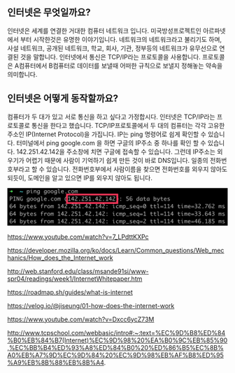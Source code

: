 ## 인터넷은 무엇일까요?
인터넷은 세계를 연결한 거대한 컴퓨터 네트워크 입니다. 미국방성프로젝트인 아르파넷에서 부터 시작한것은 유명한 이야기입니다. 네트워크의 네트워크라고 불리기도 하며, 사설 네트워크, 공개된 네트워크, 학교, 회사, 기관, 정부등의 네트워크가 유무선으로 연결된 것을 말합니다. 
인터넷에서 통신은 TCP/IP라는 프로토콜을 사용합니다. 프로토콜은 A컴퓨터에서 B컴퓨터로 데이터를 보낼때 어떠한 규칙으로 보낼지 정해놓는 약속을 의미합니다. 

## 인터넷은 어떻게 동작할까요? 

컴퓨터가 두 대가 있고 서로 통신을 하고 싶다고 가정합시다. 인터넷은 TCP/IP라는 프로토콜로 통신을 한다고 했습니다. TCP/IP프로토콜에서 두 대의 컴퓨터는 각각 고유한 주소인 IP(Internet Protocol)을 가집니다. IP는 ping 명령어로 쉽게 확인할 수 있습니다. 터미널에서 ping google.com 을 하면 구글의 IP주소 중 하나를 확인 할 수 있습니다. 142.251.42.142을 주소창에 치면 구글에 접속할 수 있습니다. 그런데 IP주소는 외우기가 어렵기 때문에 사람이 기억하기 쉽게 만든 것이 바로 DNS입니다. 일종의 전화번호부라고 할 수 있습니다. 전화번호부에서 사람이름을 찾으면 전화번호를 외우지 않아도 되듯이, 도메인을 알고 있으면 IP를 외우지 않아도 됩니다. 

![](images/2023-02-20-19-31-16.png)

https://www.youtube.com/watch?v=7_LPdttKXPc

https://developer.mozilla.org/ko/docs/Learn/Common_questions/Web_mechanics/How_does_the_Internet_work

http://web.stanford.edu/class/msande91si/www-spr04/readings/week1/InternetWhitepaper.htm


https://roadmap.sh/guides/what-is-internet

https://velog.io/@jiseung/01-how-does-the-internet-work


https://www.youtube.com/watch?v=Dxcc6ycZ73M

http://www.tcpschool.com/webbasic/intro#:~:text=%EC%9D%B8%ED%84%B0%EB%84%B7(Internet)%EC%9D%98%20%EA%B0%9C%EB%85%90,%EC%BB%B4%ED%93%A8%ED%84%B0%20%ED%86%B5%EC%8B%A0%EB%A7%9D%EC%9D%84%20%EC%9D%98%EB%AF%B8%ED%95%A9%EB%8B%88%EB%8B%A4.
